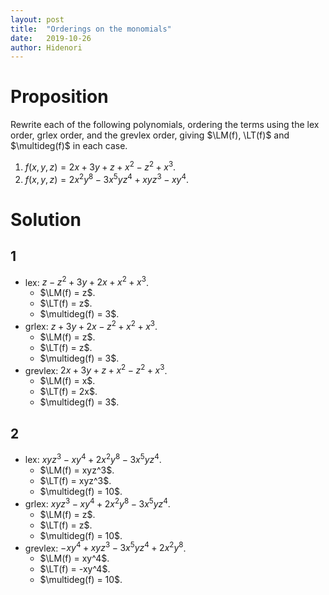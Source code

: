 ```yaml
---
layout: post
title:  "Orderings on the monomials"
date:   2019-10-26
author: Hidenori
---
```


# Proposition
Rewrite each of the following polynomials, ordering the terms using the lex order, grlex order, and the grevlex order, giving $\LM(f), \LT(f)$ and $\multideg(f)$ in each case.

1. $f(x, y, z) = 2x + 3y + z + x^2 - z^2 + x^3$.
1. $f(x, y, z) = 2x^2y^8 - 3x^5yz^4 + xyz^3 - xy^4$.

# Solution
## 1
* lex: $z - z^2 + 3y + 2x + x^2 + x^3$.
    * $\LM(f) = z$.
    * $\LT(f) = z$.
    * $\multideg(f) = 3$.
* grlex: $z + 3y + 2x - z^2 + x^2 + x^3$.
    * $\LM(f) = z$.
    * $\LT(f) = z$.
    * $\multideg(f) = 3$.
* grevlex: $2x + 3y + z + x^2  - z^2 + x^3$.
    * $\LM(f) = x$.
    * $\LT(f) = 2x$.
    * $\multideg(f) = 3$.

## 2
* lex: $xyz^3 - xy^4 + 2x^2y^8 -3x^5yz^4$.
    * $\LM(f) = xyz^3$.
    * $\LT(f) = xyz^3$.
    * $\multideg(f) = 10$.
* grlex: $xyz^3 - xy^4 + 2x^2y^8 -3x^5yz^4$.
    * $\LM(f) = z$.
    * $\LT(f) = z$.
    * $\multideg(f) = 10$.
* grevlex: $-xy^4 + xyz^3 - 3x^5yz^4 + 2x^2y^8$.
    * $\LM(f) = xy^4$.
    * $\LT(f) = -xy^4$.
    * $\multideg(f) = 10$.
